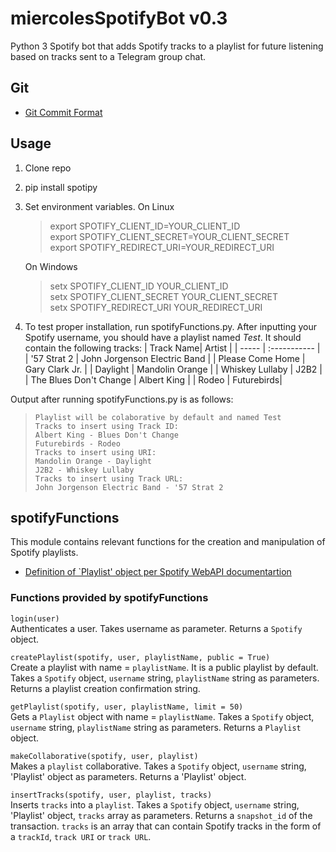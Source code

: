 # miercolesSpotifyBot v0.3
Python 3 Spotify bot that adds Spotify tracks to a playlist for future listening based on tracks sent to a Telegram group chat. 

## Git
* [Git Commit Format](http://udacity.github.io/git-styleguide/)
## Usage
1. Clone repo
2. pip install spotipy
3. Set environment variables. 
    On Linux 
    >export SPOTIFY_CLIENT_ID=YOUR_CLIENT_ID  
    >export SPOTIFY_CLIENT_SECRET=YOUR_CLIENT_SECRET  
    >export SPOTIFY_REDIRECT_URI=YOUR_REDIRECT_URI  

    On Windows
    >setx SPOTIFY_CLIENT_ID YOUR_CLIENT_ID  
    >setx SPOTIFY_CLIENT_SECRET YOUR_CLIENT_SECRET  
    >setx SPOTIFY_REDIRECT_URI YOUR_REDIRECT_URI  
4. To test proper installation, run spotifyFunctions.py. After inputting your Spotify username, you should have a playlist named *Test*. It should contain the following tracks:
    | Track Name| Artist |
    | ----- | :----------- |
    | '57 Strat 2 | John Jorgenson Electric Band |
    | Please Come Home | Gary Clark Jr. |
    | Daylight | Mandolin Orange |
    | Whiskey Lullaby | J2B2 |
    | The Blues Don't Change | Albert King |
    | Rodeo | Futurebirds|

Output after running spotifyFunctions.py is as follows:
 > `Playlist will be colaborative by default and named Test`  
 > `Tracks to insert using Track ID:`   
 > `Albert King - Blues Don't Change`  
 > `Futurebirds - Rodeo`  
 > `Tracks to insert using URI:`  
 > `Mandolin Orange - Daylight`  
 > `J2B2 - Whiskey Lullaby`  
 > `Tracks to insert using Track URL:`  
 > `John Jorgenson Electric Band - '57 Strat 2`  
    
## spotifyFunctions
This module contains relevant functions for the creation and manipulation of Spotify playlists.
* [Definition of `Playlist' object per Spotify WebAPI documentartion](https://developer.spotify.com/web-api/object-model/#playlist-object-full)

### Functions provided by spotifyFunctions

`login(user)`  
Authenticates a user. Takes username as parameter. 
Returns a `Spotify` object.

`createPlaylist(spotify, user, playlistName, public = True)`  
Create a playlist with name = `playlistName`. It is a public playlist by default. Takes a `Spotify` object, `username` string, `playlistName` string as parameters. Returns a playlist creation confirmation string. 

`getPlaylist(spotify, user, playlistName, limit = 50)`  
Gets a `Playlist` object with name = `playlistName`. Takes a `Spotify` object, `username` string, `playlistName` string as parameters. Returns a `Playlist` object. 
 
 `makeCollaborative(spotify, user, playlist)`  
Makes a `playlist` collaborative. Takes a `Spotify` object, `username` string, 'Playlist' object as parameters. Returns a 'Playlist' object.
 
 `insertTracks(spotify, user, playlist, tracks)`  
 Inserts `tracks` into a `playlist`. Takes a `Spotify` object, `username` string, 'Playlist' object, `tracks` array as parameters. Returns a `snapshot_id` of the transaction. 
 `tracks` is an array that can contain Spotify tracks in the form of a `trackId`, `track URI` or `track URL`. 